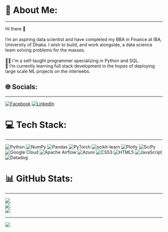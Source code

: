 # 💫 About Me:

---

Hi there 👋<br><br>I’m an aspiring data scientist and have completed my BBA in Finance at IBA, University of Dhaka. I wish to build, and work alongside, a data science team solving problems for the masses.<br><br> ✍🏽 I'm a self-taught programmer specializing in Python and SQL.<br> 🌱 I’m currently learning full stack development in the hopes of deploying large scale ML projects on the interwebs.<br>

<!-- 📫 Find me on [![LinkedIn](https://img.shields.io/badge/LinkedIn-%230077B5.svg?logo=linkedin&logoColor=white)](https://linkedin.com/in/fahimrafi) and [![Facebook](https://img.shields.io/badge/Facebook-%231877F2.svg?logo=Facebook&logoColor=white)](https://facebook.com/fahimrafi0). -->

## 🌐 Socials:

---

[![Facebook](https://img.shields.io/badge/Facebook-%231877F2.svg?logo=Facebook&logoColor=white)](https://facebook.com/fahimrafi0) [![LinkedIn](https://img.shields.io/badge/LinkedIn-%230077B5.svg?logo=linkedin&logoColor=white)](https://linkedin.com/in/fahimrafi)

# 💻 Tech Stack:

---

![Python](https://img.shields.io/badge/python-3670A0?style=for-the-badge&logo=python&logoColor=ffdd54) ![NumPy](https://img.shields.io/badge/numpy-%23013243.svg?style=for-the-badge&logo=numpy&logoColor=white) ![Pandas](https://img.shields.io/badge/pandas-%23150458.svg?style=for-the-badge&logo=pandas&logoColor=white) ![PyTorch](https://img.shields.io/badge/PyTorch-%23EE4C2C.svg?style=for-the-badge&logo=PyTorch&logoColor=white) ![scikit-learn](https://img.shields.io/badge/scikit--learn-%23F7931E.svg?style=for-the-badge&logo=scikit-learn&logoColor=white) ![Plotly](https://img.shields.io/badge/Plotly-%233F4F75.svg?style=for-the-badge&logo=plotly&logoColor=white) ![SciPy](https://img.shields.io/badge/SciPy-%230C55A5.svg?style=for-the-badge&logo=scipy&logoColor=%white) ![Google Cloud](https://img.shields.io/badge/Google%20Cloud-%234285F4.svg?style=for-the-badge&logo=google-cloud&logoColor=white) ![Apache Airflow](https://img.shields.io/badge/Apache%20Airflow-017CEE?style=for-the-badge&logo=Apache%20Airflow&logoColor=white) ![Azure](https://img.shields.io/badge/azure-%230072C6.svg?style=for-the-badge&logo=azure-devops&logoColor=white) ![CSS3](https://img.shields.io/badge/css3-%231572B6.svg?style=for-the-badge&logo=css3&logoColor=white) ![HTML5](https://img.shields.io/badge/html5-%23E34F26.svg?style=for-the-badge&logo=html5&logoColor=white) ![JavaScript](https://img.shields.io/badge/javascript-%23323330.svg?style=for-the-badge&logo=javascript&logoColor=%23F7DF1E) ![Datadog](https://img.shields.io/badge/datadog-%23632CA6.svg?style=for-the-badge&logo=datadog&logoColor=white)

# 📊 GitHub Stats:

---

![](https://github-readme-stats.vercel.app/api?username=fahim-rafi&theme=dark&hide_border=false&include_all_commits=false&count_private=false)<br/>
![](https://github-readme-streak-stats.herokuapp.com/?user=fahim-rafi&theme=dark&hide_border=false)<br/>
![](https://github-readme-stats.vercel.app/api/top-langs/?username=fahim-rafi&theme=dark&hide_border=false&include_all_commits=false&count_private=false&layout=compact)

---

[![](https://visitcount.itsvg.in/api?id=fahim-rafi&icon=0&color=1)](https://visitcount.itsvg.in)

<!-- Proudly created with GPRM ( https://gprm.itsvg.in ) -->

<!--
- 🔭 I’m currently working on

- 👯 I’m looking to collaborate on ...
- 🤔 I’m looking for help with ...
- 💬 Ask me about ...
- 📫 How to reach me: I can be reached
- ⚡ Fun fact: ...
-->
